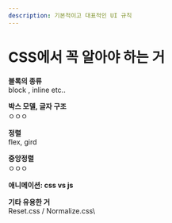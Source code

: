 ```yaml
---
description: 기본적이고 대표적인 UI 규칙
---
```


# CSS에서 꼭 알아야 하는 거

**블록의 종류**\
block , inline etc..

**박스 모델, 글자 구조**\
ㅇㅇㅇ

**정렬**\
flex, gird

**중앙정렬**\
ㅇㅇㅇ

**애니메이션: css vs js**

**기타 유용한 거**\
Reset.css / Normalize.css\
